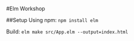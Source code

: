 #Elm Workshop 

##Setup
Using npm: `npm install elm`

Build: `elm make src/App.elm --output=index.html`